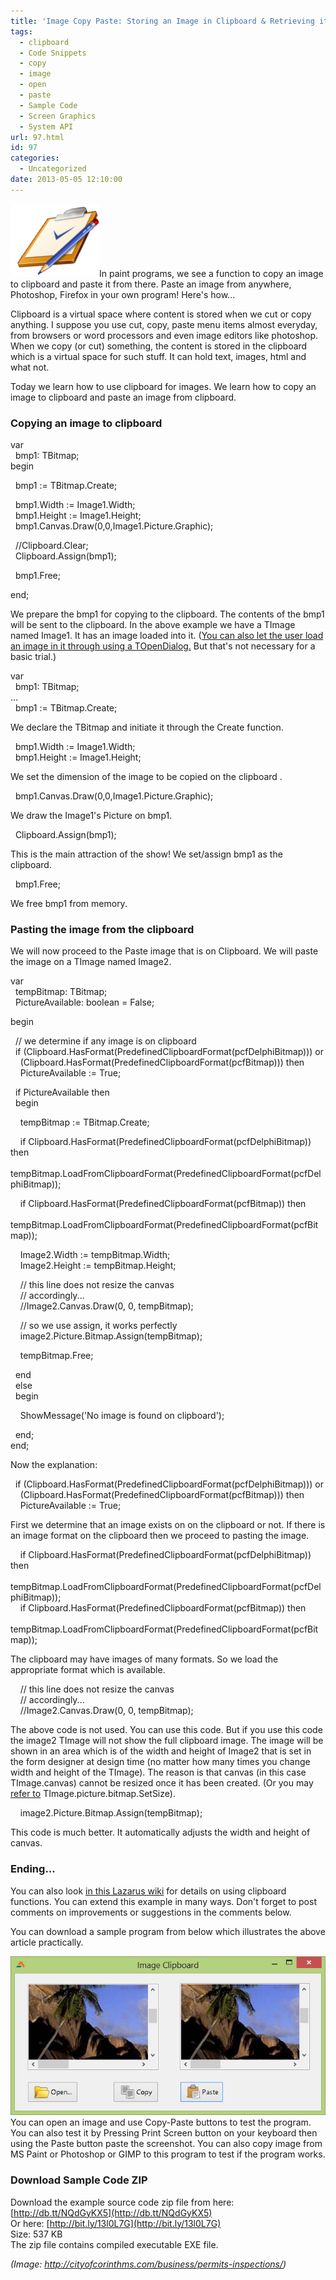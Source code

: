 ```yaml
---
title: 'Image Copy Paste: Storing an Image in Clipboard & Retrieving it'
tags:
  - clipboard
  - Code Snippets
  - copy
  - image
  - open
  - paste
  - Sample Code
  - Screen Graphics
  - System API
url: 97.html
id: 97
categories:
  - Uncategorized
date: 2013-05-05 12:10:00
---
```


![](image-copy-paste-clipboard/clipboard_icon.jpg)In paint programs, we see a function to copy an image to clipboard and paste it from there. Paste an image from anywhere, Photoshop, Firefox in your own program! Here's how...  
  
  
Clipboard is a virtual space where content is stored when we cut or copy anything. I suppose you use cut, copy, paste menu items almost everyday, from browsers or word processors and even image editors like photoshop. When we copy (or cut) something, the content is stored in the clipboard which is a virtual space for such stuff. It can hold text, images, html and what not.  
  
Today we learn how to use clipboard for images. We learn how to copy an image to clipboard and paste an image from clipboard.  
  

### Copying an image to clipboard

var  
  bmp1: TBitmap;  
begin  
  
  bmp1 := TBitmap.Create;  
  
  bmp1.Width := Image1.Width;  
  bmp1.Height := Image1.Height;  
  bmp1.Canvas.Draw(0,0,Image1.Picture.Graphic);  
  
  //Clipboard.Clear;  
  Clipboard.Assign(bmp1);  
  
  bmp1.Free;  
  
end;

  
We prepare the bmp1 for copying to the clipboard. The contents of the bmp1 will be sent to the clipboard. In the above example we have a TImage named Image1. It has an image loaded into it. ([You can also let the user load an image in it through using a TOpenDialog.](http://lazplanet.blogspot.com/2013/05/a-simple-image-viewer-from-start-to.html) But that's not necessary for a basic trial.)  
  
var  
  bmp1: TBitmap;  
...  
  bmp1 := TBitmap.Create;  
  
We declare the TBitmap and initiate it through the Create function.  
  
  bmp1.Width := Image1.Width;  
  bmp1.Height := Image1.Height;  
  
We set the dimension of the image to be copied on the clipboard .  
  
  bmp1.Canvas.Draw(0,0,Image1.Picture.Graphic);  
  
We draw the Image1's Picture on bmp1.  
  
  Clipboard.Assign(bmp1);  
  
This is the main attraction of the show! We set/assign bmp1 as the clipboard.  
  
  bmp1.Free;  
  
We free bmp1 from memory.  
  

### Pasting the image from the clipboard

We will now proceed to the Paste image that is on Clipboard. We will paste the image on a TImage named Image2.  
  

var  
  tempBitmap: TBitmap;  
  PictureAvailable: boolean = False;  
  
begin  
  
  
  // we determine if any image is on clipboard  
  if (Clipboard.HasFormat(PredefinedClipboardFormat(pcfDelphiBitmap))) or  
    (Clipboard.HasFormat(PredefinedClipboardFormat(pcfBitmap))) then  
    PictureAvailable := True;  
  
  
  if PictureAvailable then  
  begin  
  
  
    tempBitmap := TBitmap.Create;  
  
  
    if Clipboard.HasFormat(PredefinedClipboardFormat(pcfDelphiBitmap)) then  
      tempBitmap.LoadFromClipboardFormat(PredefinedClipboardFormat(pcfDelphiBitmap));  
  
    if Clipboard.HasFormat(PredefinedClipboardFormat(pcfBitmap)) then  
      tempBitmap.LoadFromClipboardFormat(PredefinedClipboardFormat(pcfBitmap));  
  
  
    Image2.Width := tempBitmap.Width;  
    Image2.Height := tempBitmap.Height;  
  
  
    // this line does not resize the canvas  
    // accordingly...  
    //Image2.Canvas.Draw(0, 0, tempBitmap);  
  
  
    // so we use assign, it works perfectly  
    image2.Picture.Bitmap.Assign(tempBitmap);  
  
  
    tempBitmap.Free;  
  
  
  end  
  else  
  begin  
  
    ShowMessage('No image is found on clipboard');  
  
  end;  
end;

  
Now the explanation:  
  
  if (Clipboard.HasFormat(PredefinedClipboardFormat(pcfDelphiBitmap))) or  
    (Clipboard.HasFormat(PredefinedClipboardFormat(pcfBitmap))) then  
    PictureAvailable := True;  
  
First we determine that an image exists on on the clipboard or not. If there is an image format on the clipboard then we proceed to pasting the image.  
  
    if Clipboard.HasFormat(PredefinedClipboardFormat(pcfDelphiBitmap)) then  
      tempBitmap.LoadFromClipboardFormat(PredefinedClipboardFormat(pcfDelphiBitmap));  
    if Clipboard.HasFormat(PredefinedClipboardFormat(pcfBitmap)) then  
      tempBitmap.LoadFromClipboardFormat(PredefinedClipboardFormat(pcfBitmap));  
  
The clipboard may have images of many formats. So we load the appropriate format which is available.  
  
    // this line does not resize the canvas  
    // accordingly...  
    //Image2.Canvas.Draw(0, 0, tempBitmap);  
  
The above code is not used. You can use this code. But if you use this code the image2 TImage will not show the full clipboard image. The image will be shown in an area which is of the width and height of Image2 that is set in the form designer at design time (no matter how many times you change width and height of the TImage). The reason is that canvas (in this case TImage.canvas) cannot be resized once it has been created. (Or you may [refer to](http://lazarus.freepascal.org/index.php/topic,20709.0.html) TImage.picture.bitmap.SetSize).  
  
    image2.Picture.Bitmap.Assign(tempBitmap);  
  
This code is much better. It automatically adjusts the width and height of canvas.  
  

### Ending...

You can also look [in this Lazarus wiki](http://wiki.lazarus.freepascal.org/Clipboard) for details on using clipboard functions. You can extend this example in many ways. Don't forget to post comments on improvements or suggestions in the comments below.  
  
You can download a sample program from below which illustrates the above article practically.  
  
![](image-copy-paste-clipboard/image-clipboard-copy-paste-.jpg)  
You can open an image and use Copy-Paste buttons to test the program. You can also test it by Pressing Print Screen button on your keyboard then using the Paste button paste the screenshot. You can also copy image from MS Paint or Photoshop or GIMP to this program to test if the program works.  
  

### Download Sample Code ZIP

Download the example source code zip file from here: [http://db.tt/NQdGyKX5](http://db.tt/NQdGyKX5)  
Or here: [http://bit.ly/13l0L7G](http://bit.ly/13l0L7G)  
Size: 537 KB  
The zip file contains compiled executable EXE file.  
  
_(Image: http://cityofcorinthms.com/business/permits-inspections/)_